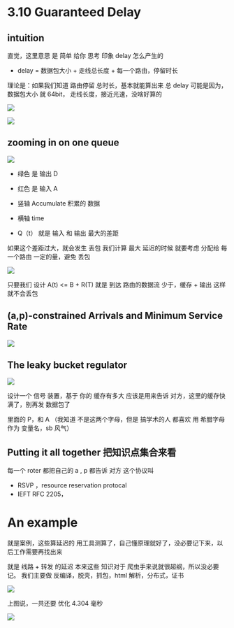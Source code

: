 # 3.10 Guaranteed Delay

## intuition

直觉，这里意思 是 简单 给你 思考 印象 delay 怎么产生的

- delay = 数据包大小 + 走线总长度 + 每一个路由，停留时长

理论是：如果我们知道 路由停留 总时长，基本就能算出来 总 delay
可能是因为，
数据包大小 就 64bit，
走线长度，接近光速，没啥好算的

![](./3.10%20Guaranteed%20Delay_0.png)

![](./3.10%20Guaranteed%20Delay_1.png)

## zooming in on one queue

![](3.10%20Guaranteed%20Delay_2.png)

- 绿色 是 输出 D
- 红色 是 输入 A

- 竖轴 Accumulate 积累的 数据
- 横轴 time
- Q（t） 就是 输入 和 输出 最大的差距

如果这个差距过大，就会发生 丢包
我们计算 最大 延迟的时候 就要考虑 分配给 每一个路由 一定的量，避免 丢包

![](./3.10%20Guaranteed%20Delay_3.png)

只要我们 设计 A(t) <= B + R(T)
就是 到达 路由的数据流 少于，缓存 + 输出
这样就不会丢包

## (a,p)-constrained Arrivals and Minimum Service Rate

![](./3.10%20Guaranteed%20Delay_4.png)

## The leaky bucket regulator

![](./3.10%20Guaranteed%20Delay_5.png)

设计一个 信号 装置，基于 你的 缓存有多大
应该是用来告诉 对方，这里的缓存快满了，别再发 数据包了

里面的 P，和 A （我知道 不是这两个字母，但是 搞学术的人 都喜欢 用 希腊字母 作为 变量名，sb 风气）

## Putting it all together 把知识点集合来看

每一个 roter 都把自己的 a , p 都告诉 对方
这个协议叫

- RSVP ，resource reservation protocal
- IEFT RFC 2205，

# An example

就是案例，这些算延迟的 用工具测算了，自己懂原理就好了，没必要记下来，以后工作需要再找出来

就是 线路 + 转发 的延迟
本来这些 知识对于 爬虫手来说就很超纲，所以没必要记。
我们主要做 反编译，脱壳，抓包，html 解析，分布式，证书

![](./3.10%20Guaranteed%20Delay_6.png)

上图说，一共还要 优化 4.304 毫秒

![](./3.10%20Guaranteed%20Delay_7.png)
